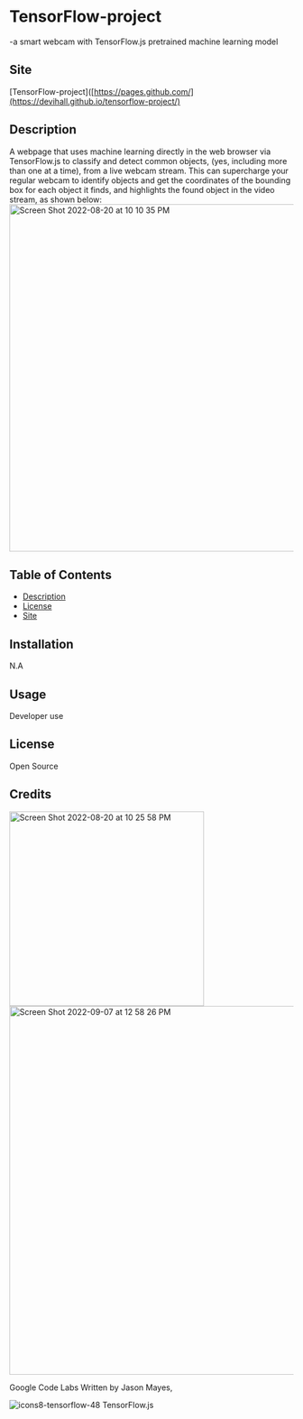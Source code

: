 # TensorFlow-project 
-a smart webcam with TensorFlow.js pretrained machine learning model

## Site
 [TensorFlow-project]([https://pages.github.com/](https://devihall.github.io/tensorflow-project/)

## Description
A webpage that uses machine learning directly in the web browser via TensorFlow.js to classify and detect common objects, (yes, including more than one at a time), from a live webcam stream.
This can supercharge your regular webcam to identify objects and get the coordinates of the bounding box for each object it finds, and highlights the found object in the video stream, as shown below:
<img width="616" alt="Screen Shot 2022-08-20 at 10 10 35 PM" src="https://user-images.githubusercontent.com/107077794/185772776-19889b35-569b-467f-80c6-d8acbca4560a.png">

## Table of Contents

- [Description](#description)
- [License](#license)
- [Site](#site)


## Installation
N.A

## Usage
Developer use

## License
Open Source

## Credits
<img width="345" alt="Screen Shot 2022-08-20 at 10 25 58 PM" src="https://user-images.githubusercontent.com/107077794/185772900-2d2e976f-8494-4328-977d-60a6d79e113a.png">

<img width="654" alt="Screen Shot 2022-09-07 at 12 58 26 PM" src="https://user-images.githubusercontent.com/107077794/188937133-ae4d2a36-6707-4d5f-baa2-9cafa51ad3fa.png">


Google Code Labs Written by Jason Mayes,

![icons8-tensorflow-48](https://user-images.githubusercontent.com/107077794/185772930-8b64e92e-780c-45c2-82c0-a6dbd74caf8b.png)
TensorFlow.js


